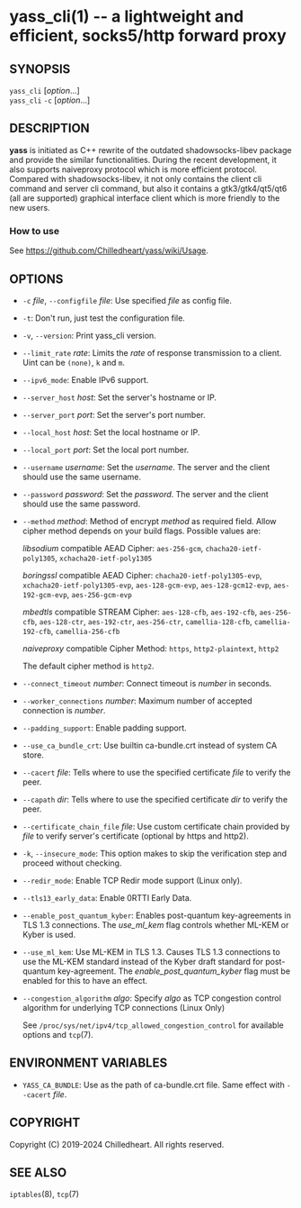 yass_cli(1) -- a lightweight and efficient, socks5/http forward proxy
==========================

## SYNOPSIS

`yass_cli` [_option_...] <br>
`yass_cli` `-c` <file> [_option_...]

## DESCRIPTION

**yass** is initiated as C++ rewrite of the outdated shadowsocks-libev package and
provide the similar functionalities. During the recent development, it also
supports naiveproxy protocol which is more efficient protocol. Compared with
shadowsocks-libev, it not only contains the client cli command and server cli
command, but also it contains a gtk3/gtk4/qt5/qt6 (all are supported) graphical
interface client which is more friendly to the new users.

### How to use
See <https://github.com/Chilledheart/yass/wiki/Usage>.

## OPTIONS

* `-c` _file_, `--configfile` _file_:
  Use specified _file_ as config file.

* `-t`:
  Don't run, just test the configuration file.

* `-v`, `--version`:
  Print yass_cli version.

* `--limit_rate` _rate_:
  Limits the _rate_ of response transmission to a client. Uint can be `(none)`, `k` and `m`.

* `--ipv6_mode`:
  Enable IPv6 support.

* `--server_host` _host_:
  Set the server's hostname or IP.

* `--server_port` _port_:
  Set the server's port number.

* `--local_host` _host_:
  Set the local hostname or IP.

* `--local_port` _port_:
  Set the local port number.

* `--username` _username_:
  Set the _username_. The server and the client should use the same username.

* `--password` _password_:
  Set the _password_. The server and the client should use the same password.

* `--method` _method_:
  Method of encrypt _method_ as required field.
  Allow cipher method depends on your build flags.
  Possible values are:

  _libsodium_ compatible AEAD Cipher:
  `aes-256-gcm`, `chacha20-ietf-poly1305`, `xchacha20-ietf-poly1305`

  _boringssl_ compatible AEAD Cipher:
  `chacha20-ietf-poly1305-evp`, `xchacha20-ietf-poly1305-evp`, `aes-128-gcm-evp`, `aes-128-gcm12-evp`, `aes-192-gcm-evp`, `aes-256-gcm-evp`

  _mbedtls_ compatible STREAM Cipher:
  `aes-128-cfb`, `aes-192-cfb`, `aes-256-cfb`, `aes-128-ctr`, `aes-192-ctr`, `aes-256-ctr`, `camellia-128-cfb`, `camellia-192-cfb`, `camellia-256-cfb`

  _naiveproxy_ compatible Cipher Method:
  `https`, `http2-plaintext`, `http2`

  The default cipher method is `http2`.


* `--connect_timeout` _number_:
  Connect timeout is _number_ in seconds.

* `--worker_connections` _number_:
  Maximum number of accepted connection is _number_.

* `--padding_support`:
  Enable padding support.

* `--use_ca_bundle_crt`:
  Use builtin ca-bundle.crt instead of system CA store.

* `--cacert` _file_:
  Tells where to use the specified certificate _file_ to verify the peer.

* `--capath` _dir_:
  Tells where to use the specified certificate _dir_ to verify the peer.

* `--certificate_chain_file` _file_:
  Use custom certificate chain provided by _file_ to verify server's certificate (optional by https and http2).

* `-k`, `--insecure_mode`:
  This option makes to skip the verification step and proceed without checking.

* `--redir_mode`:
  Enable TCP Redir mode support (Linux only).

* `--tls13_early_data`:
  Enable 0RTTI Early Data.

* `--enable_post_quantum_kyber`:
  Enables post-quantum key-agreements in TLS 1.3 connections. The _use_ml_kem_ flag controls whether ML-KEM or Kyber is used.

* `--use_ml_kem`:
  Use ML-KEM in TLS 1.3. Causes TLS 1.3 connections to use the ML-KEM standard instead of the Kyber draft standard for post-quantum key-agreement. The _enable_post_quantum_kyber_ flag must be enabled for this to have an effect.

* `--congestion_algorithm` _algo_:
  Specify _algo_ as TCP congestion control algorithm for underlying TCP connections (Linux Only)

  See `/proc/sys/net/ipv4/tcp_allowed_congestion_control` for available options and `tcp`(7).

## ENVIRONMENT VARIABLES

* `YASS_CA_BUNDLE`:
  Use as the path of ca-bundle.crt file. Same effect with `--cacert` _file_.

## COPYRIGHT

Copyright (C) 2019-2024 Chilledheart. All rights reserved.

## SEE ALSO

`iptables`(8), `tcp`(7)
